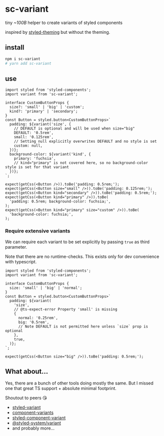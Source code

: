 # sc-variant

tiny _~100B_ helper to create variants of styled components

inspired by [styled-theming](https://jamie.build/styled-theming.html) but without the theming.

## install

```bash
npm i sc-variant
# yarn add sc-variant
```

## use

<!--
title: normal usage
before: import getCss from './getCss';
-->

```tsx
import styled from 'styled-components';
import variant from 'sc-variant';

interface CustomButtonProps {
  size?: 'small' | 'big' | 'custom';
  kind?: 'primary' | 'secondary';
}
const Button = styled.button<CustomButtonProps>`
  padding: ${variant('size', {
    // DEFAULT is optional and will be used when size="big"
    DEFAULT: '0.5rem',
    small: '0.125rem',
    // Setting null explicitly overwrites DEFAULT and no style is set
    custom: null,
  })};
  background-color: ${variant('kind', {
    primary: 'fuchsia',
    // kind="primary" is not covered here, so no background-color style is set for that variant
  })};
`;

expect(getCss(<Button />)).toBe('padding: 0.5rem;');
expect(getCss(<Button size="small" />)).toBe('padding: 0.125rem;');
expect(getCss(<Button kind="secondary" />)).toBe('padding: 0.5rem;');
expect(getCss(<Button kind="primary" />)).toBe(
  'padding: 0.5rem; background-color: fuchsia;',
);
expect(getCss(<Button kind="primary" size="custom" />)).toBe(
  'background-color: fuchsia;',
);
```

### Require extensive variants

We can require each variant to be set explicitly by passing `true` as third parameter.

Note that there are no runtime-checks. This exists only for dev convenience
with typescript.

<!--
title: extensive variants
-->

```tsx
import styled from 'styled-components';
import variant from 'sc-variant';

interface CustomButtonProps {
  size: 'small' | 'big' | 'normal';
}
const Button = styled.button<CustomButtonProps>`
  padding: ${variant(
    'size',
    // @ts-expect-error Property 'small' is missing
    {
      normal: '0.25rem',
      big: '0.5rem',
      // Note DEFAULT is not permitted here unless `size` prop is optional
    },
    true,
  )};
`;

expect(getCss(<Button size="big" />)).toBe('padding: 0.5rem;');
```

## What about...

Yes, there are a bunch of other tools doing mostly the same.
But I missed one that great TS support + absolute minimal footprint.

Shoutout to peers 😘

- [styled-variant](https://www.npmjs.com/package/styled-variant)
- [component-variants](https://www.npmjs.com/package/component-variants)
- [styled-component-variant](https://www.npmjs.com/package/styled-component-variant)
- [@styled-system/variant](https://www.npmjs.com/package/@styled-system/variant)
- and probably more...